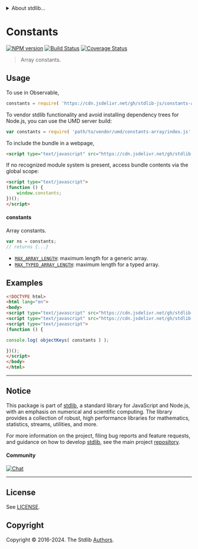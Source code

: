 <!--

@license Apache-2.0

Copyright (c) 2018 The Stdlib Authors.

Licensed under the Apache License, Version 2.0 (the "License");
you may not use this file except in compliance with the License.
You may obtain a copy of the License at

   http://www.apache.org/licenses/LICENSE-2.0

Unless required by applicable law or agreed to in writing, software
distributed under the License is distributed on an "AS IS" BASIS,
WITHOUT WARRANTIES OR CONDITIONS OF ANY KIND, either express or implied.
See the License for the specific language governing permissions and
limitations under the License.

-->


<details>
  <summary>
    About stdlib...
  </summary>
  <p>We believe in a future in which the web is a preferred environment for numerical computation. To help realize this future, we've built stdlib. stdlib is a standard library, with an emphasis on numerical and scientific computation, written in JavaScript (and C) for execution in browsers and in Node.js.</p>
  <p>The library is fully decomposable, being architected in such a way that you can swap out and mix and match APIs and functionality to cater to your exact preferences and use cases.</p>
  <p>When you use stdlib, you can be absolutely certain that you are using the most thorough, rigorous, well-written, studied, documented, tested, measured, and high-quality code out there.</p>
  <p>To join us in bringing numerical computing to the web, get started by checking us out on <a href="https://github.com/stdlib-js/stdlib">GitHub</a>, and please consider <a href="https://opencollective.com/stdlib">financially supporting stdlib</a>. We greatly appreciate your continued support!</p>
</details>

# Constants

[![NPM version][npm-image]][npm-url] [![Build Status][test-image]][test-url] [![Coverage Status][coverage-image]][coverage-url] <!-- [![dependencies][dependencies-image]][dependencies-url] -->

> Array constants.



<section class="usage">

## Usage

To use in Observable,

```javascript
constants = require( 'https://cdn.jsdelivr.net/gh/stdlib-js/constants-array@umd/browser.js' )
```

To vendor stdlib functionality and avoid installing dependency trees for Node.js, you can use the UMD server build:

```javascript
var constants = require( 'path/to/vendor/umd/constants-array/index.js' )
```

To include the bundle in a webpage,

```html
<script type="text/javascript" src="https://cdn.jsdelivr.net/gh/stdlib-js/constants-array@umd/browser.js"></script>
```

If no recognized module system is present, access bundle contents via the global scope:

```html
<script type="text/javascript">
(function () {
    window.constants;
})();
</script>
```

#### constants

Array constants.

```javascript
var ns = constants;
// returns {...}
```

<!-- <toc pattern="*"> -->

<div class="namespace-toc">

-   <span class="signature">[`MAX_ARRAY_LENGTH`][@stdlib/constants/array/max-array-length]</span><span class="delimiter">: </span><span class="description">maximum length for a generic array.</span>
-   <span class="signature">[`MAX_TYPED_ARRAY_LENGTH`][@stdlib/constants/array/max-typed-array-length]</span><span class="delimiter">: </span><span class="description">maximum length for a typed array.</span>

</div>

<!-- </toc> -->

</section>

<!-- /.usage -->

<section class="examples">

## Examples

<!-- TODO: better examples -->

<!-- eslint no-undef: "error" -->

```html
<!DOCTYPE html>
<html lang="en">
<body>
<script type="text/javascript" src="https://cdn.jsdelivr.net/gh/stdlib-js/utils-keys@umd/browser.js"></script>
<script type="text/javascript" src="https://cdn.jsdelivr.net/gh/stdlib-js/constants-array@umd/browser.js"></script>
<script type="text/javascript">
(function () {

console.log( objectKeys( constants ) );

})();
</script>
</body>
</html>
```

</section>

<!-- /.examples -->

<!-- Section for related `stdlib` packages. Do not manually edit this section, as it is automatically populated. -->

<section class="related">

</section>

<!-- /.related -->

<!-- Section for all links. Make sure to keep an empty line after the `section` element and another before the `/section` close. -->


<section class="main-repo" >

* * *

## Notice

This package is part of [stdlib][stdlib], a standard library for JavaScript and Node.js, with an emphasis on numerical and scientific computing. The library provides a collection of robust, high performance libraries for mathematics, statistics, streams, utilities, and more.

For more information on the project, filing bug reports and feature requests, and guidance on how to develop [stdlib][stdlib], see the main project [repository][stdlib].

#### Community

[![Chat][chat-image]][chat-url]

---

## License

See [LICENSE][stdlib-license].


## Copyright

Copyright &copy; 2016-2024. The Stdlib [Authors][stdlib-authors].

</section>

<!-- /.stdlib -->

<!-- Section for all links. Make sure to keep an empty line after the `section` element and another before the `/section` close. -->

<section class="links">

[npm-image]: http://img.shields.io/npm/v/@stdlib/constants-array.svg
[npm-url]: https://npmjs.org/package/@stdlib/constants-array

[test-image]: https://github.com/stdlib-js/constants-array/actions/workflows/test.yml/badge.svg?branch=v0.2.2
[test-url]: https://github.com/stdlib-js/constants-array/actions/workflows/test.yml?query=branch:v0.2.2

[coverage-image]: https://img.shields.io/codecov/c/github/stdlib-js/constants-array/main.svg
[coverage-url]: https://codecov.io/github/stdlib-js/constants-array?branch=main

<!--

[dependencies-image]: https://img.shields.io/david/stdlib-js/constants-array.svg
[dependencies-url]: https://david-dm.org/stdlib-js/constants-array/main

-->

[chat-image]: https://img.shields.io/gitter/room/stdlib-js/stdlib.svg
[chat-url]: https://app.gitter.im/#/room/#stdlib-js_stdlib:gitter.im

[stdlib]: https://github.com/stdlib-js/stdlib

[stdlib-authors]: https://github.com/stdlib-js/stdlib/graphs/contributors

[umd]: https://github.com/umdjs/umd
[es-module]: https://developer.mozilla.org/en-US/docs/Web/JavaScript/Guide/Modules

[deno-url]: https://github.com/stdlib-js/constants-array/tree/deno
[deno-readme]: https://github.com/stdlib-js/constants-array/blob/deno/README.md
[umd-url]: https://github.com/stdlib-js/constants-array/tree/umd
[umd-readme]: https://github.com/stdlib-js/constants-array/blob/umd/README.md
[esm-url]: https://github.com/stdlib-js/constants-array/tree/esm
[esm-readme]: https://github.com/stdlib-js/constants-array/blob/esm/README.md
[branches-url]: https://github.com/stdlib-js/constants-array/blob/main/branches.md

[stdlib-license]: https://raw.githubusercontent.com/stdlib-js/constants-array/main/LICENSE

<!-- <toc-links> -->

[@stdlib/constants/array/max-array-length]: https://github.com/stdlib-js/constants-array-max-array-length/tree/umd

[@stdlib/constants/array/max-typed-array-length]: https://github.com/stdlib-js/constants-array-max-typed-array-length/tree/umd

<!-- </toc-links> -->

</section>

<!-- /.links -->
